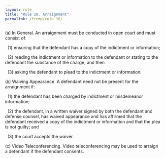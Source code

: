 ```yaml
---
layout: rule
title: "Rule 10. Arraignment"
permalink: /frcmp/rule_10/
---
```


(a) In General. An arraignment must be conducted in open court and must consist of:


&nbsp;&nbsp;(1) ensuring that the defendant has a copy of the indictment or information;


&nbsp;&nbsp;(2) reading the indictment or information to the defendant or stating to the defendant the substance of the charge; and then


&nbsp;&nbsp;(3) asking the defendant to plead to the indictment or information.


(b) Waiving Appearance. A defendant need not be present for the arraignment if:


&nbsp;&nbsp;(1) the defendant has been charged by indictment or misdemeanor information;


&nbsp;&nbsp;(2) the defendant, in a written waiver signed by both the defendant and defense counsel, has waived appearance and has affirmed that the defendant received a copy of the indictment or information and that the plea is not guilty; and


&nbsp;&nbsp;(3) the court accepts the waiver.


(c) Video Teleconferencing. Video teleconferencing may be used to arraign a defendant if the defendant consents.
